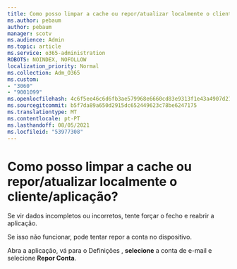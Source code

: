 ```yaml
---
title: Como posso limpar a cache ou repor/atualizar localmente o cliente/aplicação?
ms.author: pebaum
author: pebaum
manager: scotv
ms.audience: Admin
ms.topic: article
ms.service: o365-administration
ROBOTS: NOINDEX, NOFOLLOW
localization_priority: Normal
ms.collection: Adm_O365
ms.custom:
- "3060"
- "9001099"
ms.openlocfilehash: 4c6f5ee46c6d6fb3ae579968e6660cd83e9313f1e43a4907d212a39f6eee9b6c
ms.sourcegitcommit: b5f7da89a650d2915dc652449623c78be6247175
ms.translationtype: MT
ms.contentlocale: pt-PT
ms.lasthandoff: 08/05/2021
ms.locfileid: "53977308"
---
```

# <a name="how-do-i-clear-the-cache-or-locally-resetrefresh-the-clientapp"></a>Como posso limpar a cache ou repor/atualizar localmente o cliente/aplicação?

Se vir dados incompletos ou incorretos, tente forçar o fecho e reabrir a aplicação.  

Se isso não funcionar, pode tentar repor a conta no dispositivo.
 
Abra a aplicação, vá para o Definições , **selecione** a conta de e-mail e selecione **Repor Conta**.